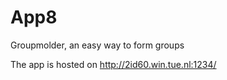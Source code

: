 # App8
Groupmolder, an easy way to form groups 

The app is hosted on http://2id60.win.tue.nl:1234/

